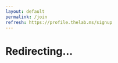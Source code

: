 ```yaml
---
layout: default
permalink: /join
refresh: https://profile.thelab.ms/signup
---
```


# Redirecting...

